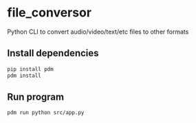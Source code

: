 # file_conversor
Python CLI to convert audio/video/text/etc files to other formats

## Install dependencies

```bash
pip install pdm
pdm install
```

## Run program

```bash
pdm run python src/app.py 
```